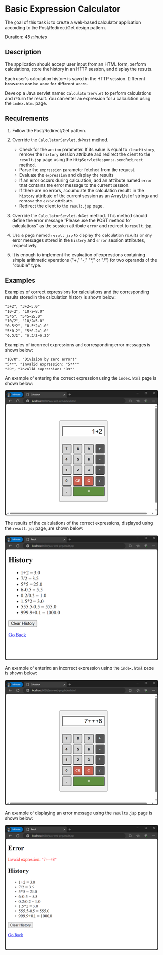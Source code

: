 # Basic Expression Calculator

The goal of this task is to create a web-based calculator application according to the Post/Redirect/Get design pattern.

Duration: *45 minutes*

## Description

The application should accept user input from an HTML form, perform calculations, store the history in an HTTP session, and display the results.

Each user's calculation history is saved in the HTTP session. Different browsers can be used for different users.

Develop a Java servlet named `CalculatorServlet` to perform calculations and return the result. You can enter an expression for a calculation using the `index.html` page.

## Requirements

1) Follow the Post/Redirect/Get pattern.

2) Override the `CalculatorServlet.doPost` method.
   - Check for the `action` parameter. If its value is equal to `clearHistory`, remove the `history` session attribute and redirect the client to the `result.jsp` page using the `HttpServletResponse.sendRedirect` method.
   - Parse the `expression` parameter fetched from the request.
   - Evaluate the `expression` and display the results.
   - If an error occurs during calculation, add an attribute named `error` that contains the error message to the current session.
   - If there are no errors, accumulate the calculation results in the `history` attribute of the current session as an ArrayList of strings and remove the `error` attribute.
   - Redirect the client to the `result.jsp` page.

3) Override the `CalculatorServlet.doGet` method. This method should define the error message "Please use the POST method for calculations" as the session attribute `error` and redirect to `result.jsp`.

4) Use a page named `result.jsp` to display the calculation results or any error messages stored in the `history` and `error` session attributes, respectively.

5) It is enough to implement the evaluation of expressions containing simple arithmetic operations ("+," "-," "*," or "/") for two operands of the "double" type.

## Examples

Examples of correct expressions for calculations and the corresponding results stored in the calculation history is shown below:

```
"3+2", "3+2=5.0"
"10-2", "10-2=8.0"
"5*5", "5*5=25.0"
"10/2", "10/2=5.0"
"0.5*2", "0.5*2=1.0"
"5*0.2", "5*0.2=1.0"
"0.5/2", "0.5/2=0.25"
```

Examples of incorrect expressions and corresponding error messages is shown below:

```
"10/0", "Division by zero error!"
"5**", "Invalid expression: "5**""
"39", "Invalid expression: "39""
```

An example of entering the correct expression using the `index.html` page is shown below:

![Correct expression](scr01.png)

The results of the calculations of the correct expressions, displayed using the `result.jsp` page, are shown below:

![Correct results](scr02.png)

An example of entering an incorrect expression using the `index.html` page is shown below:

![Incorrect expression](scr03.png)

An example of displaying an error message using the `results.jsp` page is shown below:

![Error message](scr04.png)
